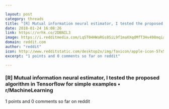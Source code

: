 ```yaml
---

layout: post
category: threads
title: "[R] Mutual information neural estimator, I tested the proposed algorithm in Tensorflow for simple examples"
date: 2018-01-24 16:08:26
link: https://vrhk.co/2DBNIL3
image: https://i.redditmedia.com/LqST04HWaRGs8SiL9f1maXXqdMfT3Hv498mqia4qzv0.jpg?w=320&s=0762ed8743a90652a9b89497ff7c1e16
domain: reddit.com
author: "reddit"
icon: http://www.redditstatic.com/desktop2x/img/favicon/apple-icon-57x57.png
excerpt: "1 points and 0 comments so far on reddit"

---
```


### [R] Mutual information neural estimator, I tested the proposed algorithm in Tensorflow for simple examples • r/MachineLearning

1 points and 0 comments so far on reddit